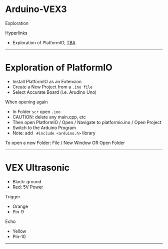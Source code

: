 # Arduino-VEX3
Exploration 

Hyperlinks
- Exploration of PlatformIO, <a href="">TBA</a>


---

# Exploration of PlatformIO
- Install PlatformIO as an Extension
- Create a New Project from a ```.ino file```
- Select Accurate Board (i.e. Arudino Uno)

When opening again
- In Folder ```scr``` open ```.ino```
- CAUTION: delete any main.cpp, etc
- Then open PlatformIO / Open / Navigate to platformio.ino / Open Project
- Switch to the Arduino Program
- Note: add ``` #include <arduino.h>``` library

To open a new Folder: File / New Window OR Open Folder

---

# VEX Ultrasonic
- Black: ground
- Red: 5V Power

Trigger
- Orange
- Pin-9

Echo
- Yellow
- Pin-10

---

